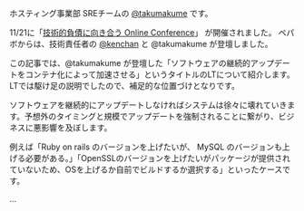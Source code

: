 ホスティング事業部 SREチームの [@takumakume](https://twitter.com/takumakume) です。

11/21に「[技術的負債に向き合う Online Conference](https://findy.connpass.com/event/297813/)」 が開催されました。
ペパボからは、技術責任者の [@kenchan](https://twitter.com/kenchan) と @takumakume が登壇しました。

この記事では、@takumakume が登壇した「ソフトウェアの継続的アップデートをコンテナ化によって加速させる」というタイトルのLTについて紹介します。LTでは駆け足の説明でしたので、補足的な位置づけとなりです。

<script defer class="speakerdeck-embed" data-id="f49f05833a0c46b3b2b1e58fbb3f3419" data-ratio="1.7772511848341233" src="//speakerdeck.com/assets/embed.js"></script>

ソフトウェアを継続的にアップデートしなければシステムは徐々に壊れていきます。予想外のタイミングと規模でアップデートを強制されることに繋がり、ビジネスに悪影響を及ぼします。

例えば「Ruby on rails のバージョンを上げたいが、 MySQL のバージョンも上げる必要がある。」「OpenSSLのバージョンを上げたいがパッケージが提供されていないため、OSを上げるか自前でビルドするか選択する」といったケースです。

...
